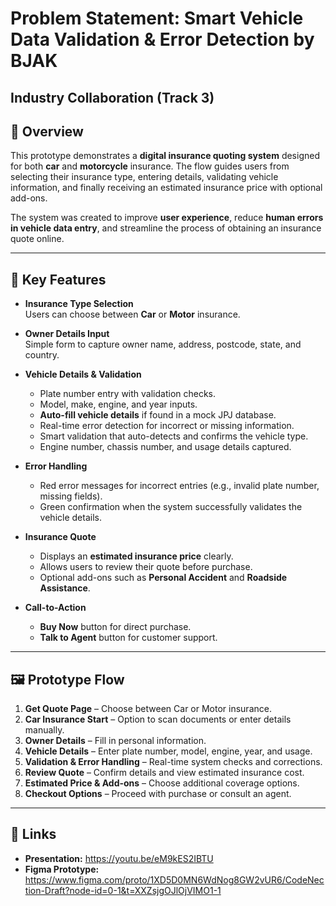 # Problem Statement: Smart Vehicle Data Validation & Error Detection by BJAK  
## Industry Collaboration (Track 3)

## 📌 Overview
This prototype demonstrates a **digital insurance quoting system** designed for both **car** and **motorcycle** insurance. The flow guides users from selecting their insurance type, entering details, validating vehicle information, and finally receiving an estimated insurance price with optional add-ons.  

The system was created to improve **user experience**, reduce **human errors in vehicle data entry**, and streamline the process of obtaining an insurance quote online.

---

## 🎯 Key Features
- **Insurance Type Selection**  
  Users can choose between **Car** or **Motor** insurance.  

- **Owner Details Input**  
  Simple form to capture owner name, address, postcode, state, and country.  

- **Vehicle Details & Validation**  
  - Plate number entry with validation checks.  
  - Model, make, engine, and year inputs.  
  - **Auto-fill vehicle details** if found in a mock JPJ database.  
  - Real-time error detection for incorrect or missing information.  
  - Smart validation that auto-detects and confirms the vehicle type.  
  - Engine number, chassis number, and usage details captured.  

- **Error Handling**  
  - Red error messages for incorrect entries (e.g., invalid plate number, missing fields).  
  - Green confirmation when the system successfully validates the vehicle details.  

- **Insurance Quote**  
  - Displays an **estimated insurance price** clearly.  
  - Allows users to review their quote before purchase.  
  - Optional add-ons such as **Personal Accident** and **Roadside Assistance**.  

- **Call-to-Action**  
  - **Buy Now** button for direct purchase.  
  - **Talk to Agent** button for customer support.  

---

## 🖼️ Prototype Flow
1. **Get Quote Page** – Choose between Car or Motor insurance.  
2. **Car Insurance Start** – Option to scan documents or enter details manually.  
3. **Owner Details** – Fill in personal information.  
4. **Vehicle Details** – Enter plate number, model, engine, year, and usage.  
5. **Validation & Error Handling** – Real-time system checks and corrections.  
6. **Review Quote** – Confirm details and view estimated insurance cost.  
7. **Estimated Price & Add-ons** – Choose additional coverage options.  
8. **Checkout Options** – Proceed with purchase or consult an agent.  

---

## 🔗 Links
- **Presentation:** https://youtu.be/eM9kES2IBTU
- **Figma Prototype:** https://www.figma.com/proto/1XD5D0MN6WdNog8GW2vUR6/CodeNection-Draft?node-id=0-1&t=XXZsjgOJlOjVIMO1-1

